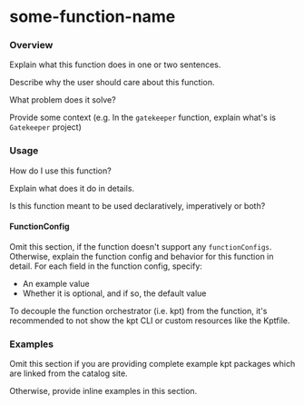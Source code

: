 # some-function-name

### Overview

<!--mdtogo:Short-->

Explain what this function does in one or two sentences.

Describe why the user should care about this function.

What problem does it solve?

Provide some context (e.g. In the `gatekeeper` function, explain what's
is `Gatekeeper` project)

[//]: <> (Note: The content between `<!--mdtogo:Short-->` and the following
`<!--mdtogo-->` will be used as the short description for the command.)

<!--mdtogo-->

### Usage

How do I use this function?

Explain what does it do in details.

Is this function meant to be used declaratively, imperatively or both?

#### FunctionConfig

<!--mdtogo:Long-->

Omit this section, if the function doesn't support any `functionConfigs`.
Otherwise, explain the function config and behavior for this function in detail.
For each field in the function config, specify:

- An example value
- Whether it is optional, and if so, the default value

To decouple the function orchestrator (i.e. kpt) from the function, it's
recommended to not show the kpt CLI or custom resources like the Kptfile.

[//]: <> (Note: The content between `<!--mdtogo:Long-->` and the following
`<!--mdtogo-->` will be used as the long description for the command.)

<!--mdtogo-->

### Examples

<!--mdtogo:Examples-->

Omit this section if you are providing complete example kpt packages which are
linked from the catalog site.

Otherwise, provide inline examples in this section.

[//]: <> (Note: The content between `<!--mdtogo:Examples-->` and the following
`<!--mdtogo-->` will be used as the examples for the command.)

<!--mdtogo-->
